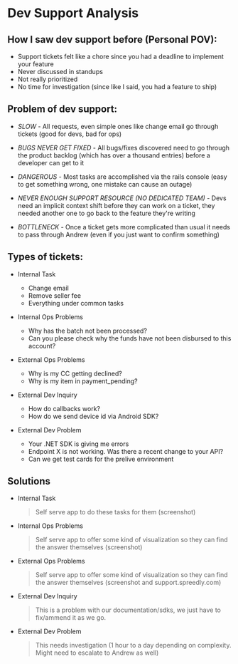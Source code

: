# Dev Support Analysis

## How I saw dev support before (Personal POV):
- Support tickets felt like a chore since you had a deadline to implement your feature
- Never discussed in standups
- Not really prioritized
- No time for investigation (since like I said, you had a feature to ship)

## Problem of dev support:
- *SLOW* - All requests, even simple ones like change email go through tickets (good for devs, bad for ops)

- *BUGS NEVER GET FIXED* - All bugs/fixes discovered need to go through the product backlog (which has over a thousand entries) before a developer can get to it

- *DANGEROUS* - Most tasks are accomplished via the rails console (easy to get something wrong, one mistake can cause an outage)

- *NEVER ENOUGH SUPPORT RESOURCE (NO DEDICATED TEAM)* - Devs need an implicit context shift before they can work on a ticket, they needed another one to go back to the feature they're writing

- *BOTTLENECK* - Once a ticket gets more complicated than usual it needs to pass through Andrew (even if you just want to confirm something)

## Types of tickets:
- Internal Task
    * Change email
    * Remove seller fee
    * Everything under common tasks

- Internal Ops Problems
    * Why has the batch not been processed?
    * Can you please check why the funds have not been disbursed to this account?

- External Ops Problems
    * Why is my CC getting declined?
    * Why is my item in payment_pending?

- External Dev Inquiry
    * How do callbacks work?
    * How do we send device id via Android SDK?

- External Dev Problem
    * Your .NET SDK is giving me errors
    * Endpoint X is not working. Was there a recent change to your API?
    * Can we get test cards for the prelive environment

## Solutions
- Internal Task
    > Self serve app to do these tasks for them (screenshot)

- Internal Ops Problems
    > Self serve app to offer some kind of visualization so they can find the answer themselves (screenshot)

- External Ops Problems
    > Self serve app to offer some kind of visualization so they can find the answer themselves (screenshot and support.spreedly.com)

- External Dev Inquiry
    > This is a problem with our documentation/sdks, we just have to fix/ammend it as we go.

- External Dev Problem
    > This needs investigation (1 hour to a day depending on complexity. Might need to escalate to Andrew as well)
